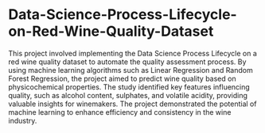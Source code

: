 # Data-Science-Process-Lifecycle-on-Red-Wine-Quality-Dataset

This project involved implementing the Data Science Process Lifecycle on a red wine quality dataset to automate the quality assessment process. By using machine learning algorithms such as Linear Regression and Random Forest Regression, the project aimed to predict wine quality based on physicochemical properties. The study identified key features influencing quality, such as alcohol content, sulphates, and volatile acidity, providing valuable insights for winemakers. The project demonstrated the potential of machine learning to enhance efficiency and consistency in the wine industry.
